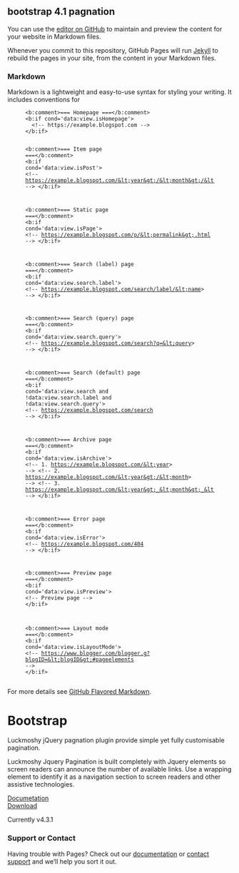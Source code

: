 ## bootstrap 4.1 pagnation

You can use the [editor on GitHub](https://github.com/luckmoshy/luckmoshypagnation.js/edit/master/README.md) to maintain and preview the content for your website in Markdown files.

Whenever you commit to this repository, GitHub Pages will run [Jekyll](https://jekyllrb.com/) to rebuild the pages in your site, from the content in your Markdown files.

### Markdown

Markdown is a lightweight and easy-to-use syntax for styling your writing. It includes conventions for

<figure class="highlight"><pre><code class="language-html" data-lang="html"><span class="nt">&lt;b:comment&gt;</span>=== Homepage ===<span class="nt">&lt;/b:comment&gt;</span>
<span class="nt">&lt;b:if</span> <span class="na">cond=</span><span class="s">'data:view.isHomepage'</span><span class="nt">&gt;</span>
  <span class="c">&lt;!-- https://example.blogspot.com --&gt;</span>
<span class="nt">&lt;/b:if&gt;</span>

<span class="nt">&lt;b:comment&gt;</span>=== Item page ===<span class="nt">&lt;/b:comment&gt;</span>
<span class="nt">&lt;b:if</span> <span class="na">cond=</span><span class="s">'data:view.isPost'</span><span class="nt">&gt;</span>
  <span class="c">&lt;!-- https://example.blogspot.com/&lt;year&gt;/&lt;month&gt;/&lt;permalink&gt;.html --&gt;</span>
<span class="nt">&lt;/b:if&gt;</span>

<span class="nt">&lt;b:comment&gt;</span>=== Static page ===<span class="nt">&lt;/b:comment&gt;</span>
<span class="nt">&lt;b:if</span> <span class="na">cond=</span><span class="s">'data:view.isPage'</span><span class="nt">&gt;</span>
  <span class="c">&lt;!-- https://example.blogspot.com/p/&lt;permalink&gt;.html --&gt;</span>
<span class="nt">&lt;/b:if&gt;</span>

<span class="nt">&lt;b:comment&gt;</span>=== Search (label) page ===<span class="nt">&lt;/b:comment&gt;</span>
<span class="nt">&lt;b:if</span> <span class="na">cond=</span><span class="s">'data:view.search.label'</span><span class="nt">&gt;</span>
  <span class="c">&lt;!-- https://example.blogspot.com/search/label/&lt;name&gt; --&gt;</span>
<span class="nt">&lt;/b:if&gt;</span>

<span class="nt">&lt;b:comment&gt;</span>=== Search (query) page ===<span class="nt">&lt;/b:comment&gt;</span>
<span class="nt">&lt;b:if</span> <span class="na">cond=</span><span class="s">'data:view.search.query'</span><span class="nt">&gt;</span>
  <span class="c">&lt;!-- https://example.blogspot.com/search?q=&lt;query&gt; --&gt;</span>
<span class="nt">&lt;/b:if&gt;</span>

<span class="nt">&lt;b:comment&gt;</span>=== Search (default) page ===<span class="nt">&lt;/b:comment&gt;</span>
<span class="nt">&lt;b:if</span> <span class="na">cond=</span><span class="s">'data:view.search and !data:view.search.label and !data:view.search.query'</span><span class="nt">&gt;</span>
  <span class="c">&lt;!-- https://example.blogspot.com/search --&gt;</span>
<span class="nt">&lt;/b:if&gt;</span>

<span class="nt">&lt;b:comment&gt;</span>=== Archive page ===<span class="nt">&lt;/b:comment&gt;</span>
<span class="nt">&lt;b:if</span> <span class="na">cond=</span><span class="s">'data:view.isArchive'</span><span class="nt">&gt;</span>
  <span class="c">&lt;!-- 1. https://example.blogspot.com/&lt;year&gt; --&gt;</span>
  <span class="c">&lt;!-- 2. https://example.blogspot.com/&lt;year&gt;/&lt;month&gt; --&gt;</span>
  <span class="c">&lt;!-- 3. https://example.blogspot.com/&lt;year&gt;_&lt;month&gt;_&lt;day&gt;_archive.html --&gt;</span>
<span class="nt">&lt;/b:if&gt;</span>

<span class="nt">&lt;b:comment&gt;</span>=== Error page ===<span class="nt">&lt;/b:comment&gt;</span>
<span class="nt">&lt;b:if</span> <span class="na">cond=</span><span class="s">'data:view.isError'</span><span class="nt">&gt;</span>
  <span class="c">&lt;!-- https://example.blogspot.com/404 --&gt;</span>
<span class="nt">&lt;/b:if&gt;</span>

<span class="nt">&lt;b:comment&gt;</span>=== Preview page ===<span class="nt">&lt;/b:comment&gt;</span>
<span class="nt">&lt;b:if</span> <span class="na">cond=</span><span class="s">'data:view.isPreview'</span><span class="nt">&gt;</span>
  <span class="c">&lt;!-- Preview page --&gt;</span>
<span class="nt">&lt;/b:if&gt;</span>

<span class="nt">&lt;b:comment&gt;</span>=== Layout mode ===<span class="nt">&lt;/b:comment&gt;</span>
<span class="nt">&lt;b:if</span> <span class="na">cond=</span><span class="s">'data:view.isLayoutMode'</span><span class="nt">&gt;</span>
  <span class="c">&lt;!-- https://www.blogger.com/blogger.g?blogID=&lt;blogID&gt;#pageelements --&gt;</span>
<span class="nt">&lt;/b:if&gt;</span></code></pre></figure>


For more details see [GitHub Flavored Markdown](https://guides.github.com/features/mastering-markdown/).

### 

<div class="col-md-6 order-md-1 text-center text-md-left pr-md-5">
        <h1 class="mb-3 bd-text-purple-bright">Bootstrap</h1>
        <p class="lead">
Luckmoshy jQuery pagnation plugin  provide simple yet fully customisable pagination. </p>
        <p class="lead mb-4">
 <span class="s f-bold">Luckmoshy Jquery Pagination</span> is built completely with  Jquery elements so screen readers can announce the number of available links. Use a wrapping 
 element to identify it as a navigation section to screen readers and other assistive technologies.        </p>
        <div class="row mx-n2">
         <nav aria-label="Page navigation example mt-5">
 <ul id="luckmoshy" class="pagination pagination ">
   <!--luckmoshypagnation page are paging here-->
   </ul>
        </nav></div>
		<div class="row mx-n2 mt-5 mb-5 py-5">
          <div class="col-md px-2">
            <a href="pagnation.html" class="btn btn-lg btn-secondary w-100 mb-3" onclick="ga('send', 'event', 'Jumbotron actions', 'Get started', 'Get started');">Documetation</a>
          </div>
          <div class="col-md px-2">
            <a href="/docs/4.3/getting-started/download/" class="btn btn-lg btn-outline-secondary w-100 mb-3" onclick="ga('send', 'event', 'Jumbotron actions', 'Download', 'Download 4.3.1');">Download</a>
          </div>
        </div>
        <p class="text-muted mb-0">
          Currently v4.3.1
        </p>
      </div>

### Support or Contact

Having trouble with Pages? Check out our [documentation](https://help.github.com/categories/github-pages-basics/) or [contact support](https://github.com/contact) and we’ll help you sort it out.
